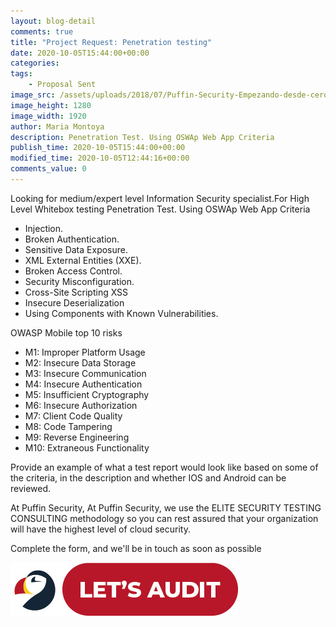 ```yaml
---
layout: blog-detail
comments: true 
title: "Project Request: Penetration testing"
date: 2020-10-05T15:44:00+00:00
categories:
tags:
    - Proposal Sent
image_src: /assets/uploads/2018/07/Puffin-Security-Empezando-desde-cero-exploiting-ciberseguridad.jpg
image_height: 1280
image_width: 1920
author: Maria Montoya
description: Penetration Test. Using OSWAp Web App Criteria
publish_time: 2020-10-05T15:44:00+00:00
modified_time: 2020-10-05T12:44:16+00:00
comments_value: 0
---
```

Looking for medium/expert level Information Security specialist.For High Level Whitebox testing Penetration Test. Using OSWAp Web App Criteria

* Injection.
* Broken Authentication.
* Sensitive Data Exposure.
* XML External Entities (XXE).
* Broken Access Control.
* Security Misconfiguration.
* Cross-Site Scripting XSS
* Insecure Deserialization
* Using Components with Known Vulnerabilities.

OWASP Mobile top 10 risks
* M1: Improper Platform Usage
* M2: Insecure Data Storage
* M3: Insecure Communication
* M4: Insecure Authentication
* M5: Insufficient Cryptography
* M6: Insecure Authorization
* M7: Client Code Quality
* M8: Code Tampering
* M9: Reverse Engineering
* M10: Extraneous Functionality

Provide an example of what a test report would look like based on some of the criteria, in the description and whether IOS and Android can be reviewed.

At Puffin Security, At Puffin Security, we use the ELITE SECURITY TESTING CONSULTING methodology so you can rest assured that your organization will have the highest level of cloud security. 

Complete the form, and we'll be in touch as soon as possible

[![Lets Audit Button](/assets/uploads/2023/01/Puffin-security-blog-button-lest-audit-2.jpg 'lets Audit Button')](https://hub.puffinsecurity.com/quote)

